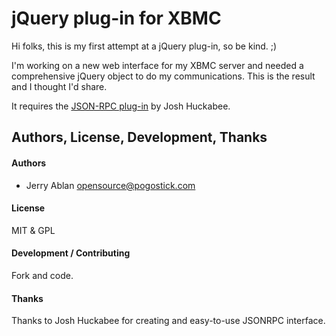# jQuery plug-in for XBMC

Hi folks, this is my first attempt at a jQuery plug-in, so be kind. ;)

I'm working on a new web interface for my XBMC server and needed a comprehensive jQuery object to do my communications.
This is the result and I thought I'd share.

It requires the [JSON-RPC plug-in](https://github.com/datagraph/jquery-jsonrpc) by Josh Huckabee.

## Authors, License, Development, Thanks

#### Authors
* Jerry Ablan <opensource@pogostick.com>
 
#### License
MIT & GPL

#### Development / Contributing
Fork and code.

#### Thanks
Thanks to Josh Huckabee for creating and easy-to-use JSONRPC interface.
